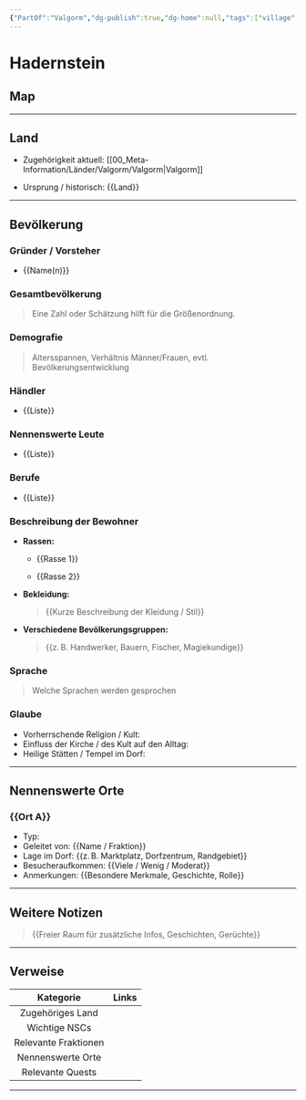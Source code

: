 ```yaml
---
{"PartOf":"Valgorm","dg-publish":true,"dg-home":null,"tags":["village"],"permalink":"/00-meta-information/laender/valgorm/doerfer/hadernstein/","dgPassFrontmatter":true}
---
```



# **Hadernstein**

## **Map**





---

## **Land**

- Zugehörigkeit aktuell: [[00_Meta-Information/Länder/Valgorm/Valgorm\|Valgorm]]
    
- Ursprung / historisch: {{Land}}
    

---

## **Bevölkerung**

### Gründer / Vorsteher

- {{Name(n)}}    

### Gesamtbevölkerung

> Eine Zahl oder Schätzung hilft für die Größenordnung.

### Demografie

> Altersspannen, Verhältnis Männer/Frauen, evtl. Bevölkerungsentwicklung

### Händler

- {{Liste}}
    

### Nennenswerte Leute

- {{Liste}}
    

### Berufe

- {{Liste}}
    

### Beschreibung der Bewohner

- **Rassen:**
    
    -  {{Rasse 1}}
        
    -  {{Rasse 2}}
        
- **Bekleidung:**
    
    > {{Kurze Beschreibung der Kleidung / Stil}}
    
- **Verschiedene Bevölkerungsgruppen:**
    
    > {{z. B. Handwerker, Bauern, Fischer, Magiekundige}}
    

### Sprache

> Welche Sprachen werden gesprochen


### Glaube

- Vorherrschende Religion / Kult:   
- Einfluss der Kirche / des Kult auf den Alltag: 
- Heilige Stätten / Tempel im Dorf: 

---

## **Nennenswerte Orte**

### {{Ort A}}

- Typ: 	
- Geleitet von:  {{Name / Fraktion}}    
- Lage im Dorf:  {{z. B. Marktplatz, Dorfzentrum, Randgebiet}}    
- Besucheraufkommen:  {{Viele / Wenig / Moderat}}    
- Anmerkungen:  {{Besondere Merkmale, Geschichte, Rolle}} 


---

## **Weitere Notizen**

> {{Freier Raum für zusätzliche Infos, Geschichten, Gerüchte}}


---

## **Verweise**

|      Kategorie       | Links |
| :------------------: | ----- |
|   Zugehöriges Land   |       |
|    Wichtige NSCs     |       |
| Relevante Fraktionen |       |
|  Nennenswerte Orte   |       |
|   Relevante Quests   |       |

---
